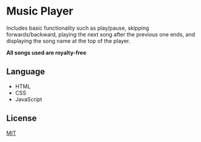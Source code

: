 # Music Player

Includes basic functionality such as play/pause, skipping forwards/backward, playing the next song after the previous one ends, and displaying the song name at the top of the player. 

**All songs used are royalty-free**

## Language
- HTML
- CSS
- JavaScript

## License

[MIT](https://choosealicense.com/licenses/mit/)
